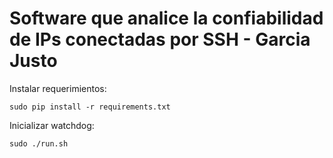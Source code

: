 # Software que analice la confiabilidad de IPs conectadas por SSH - Garcia Justo
Instalar requerimientos:

```
sudo pip install -r requirements.txt
```

Inicializar watchdog:

```
sudo ./run.sh
```

